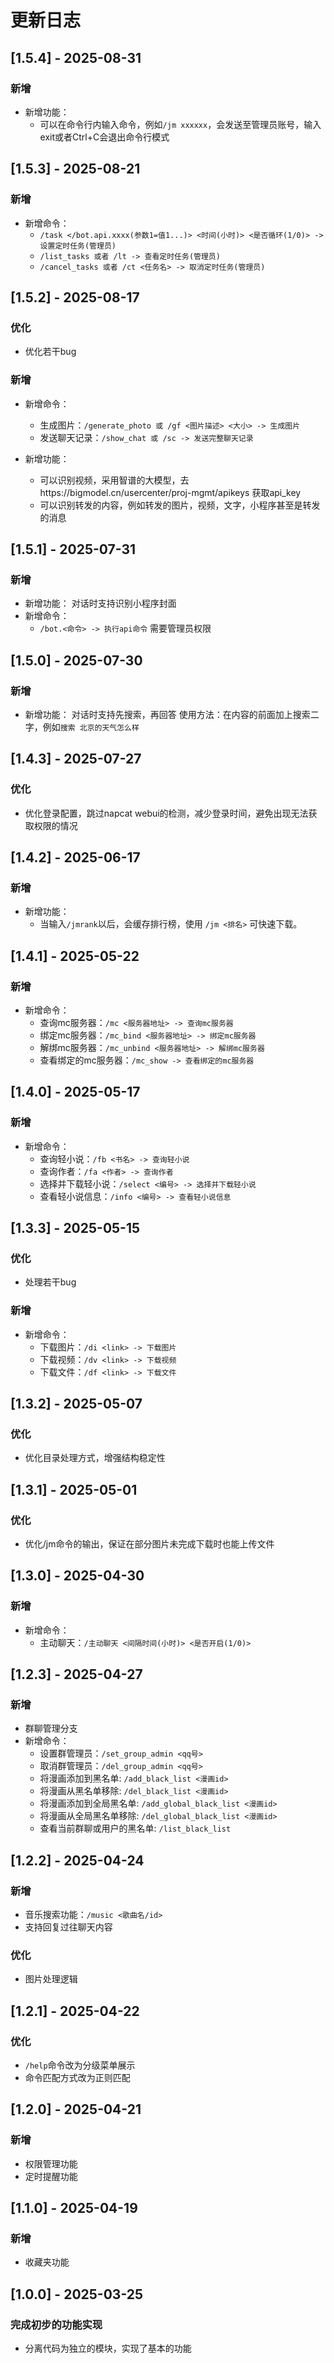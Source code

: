 # 更新日志

## [1.5.4] - 2025-08-31
### 新增
- 新增功能：
  - 可以在命令行内输入命令，例如`/jm xxxxxx`，会发送至管理员账号，输入exit或者Ctrl+C会退出命令行模式

## [1.5.3] - 2025-08-21
### 新增
- 新增命令：
  - `/task </bot.api.xxxx(参数1=值1...)> <时间(小时)> <是否循环(1/0)> -> 设置定时任务(管理员)`  
  - `/list_tasks 或者 /lt -> 查看定时任务(管理员)`
  - `/cancel_tasks 或者 /ct <任务名> -> 取消定时任务(管理员)`


## [1.5.2] - 2025-08-17
### 优化
- 优化若干bug
### 新增
- 新增命令：
  - 生成图片：`/generate_photo 或 /gf <图片描述> <大小> -> 生成图片`  
  - 发送聊天记录：`/show_chat 或 /sc -> 发送完整聊天记录`

- 新增功能：
  - 可以识别视频，采用智谱的大模型，去https://bigmodel.cn/usercenter/proj-mgmt/apikeys 获取api_key
  - 可以识别转发的内容，例如转发的图片，视频，文字，小程序甚至是转发的消息


## [1.5.1] - 2025-07-31
### 新增
- 新增功能：
  对话时支持识别小程序封面
- 新增命令：
  - `/bot.<命令> -> 执行api命令` 需要管理员权限

## [1.5.0] - 2025-07-30
### 新增
- 新增功能：
  对话时支持先搜索，再回答
  使用方法：在内容的前面加上搜索二字，例如`搜索 北京的天气怎么样`

## [1.4.3] - 2025-07-27
### 优化
- 优化登录配置，跳过napcat webui的检测，减少登录时间，避免出现无法获取权限的情况

## [1.4.2] - 2025-06-17
### 新增
- 新增功能：
  - 当输入`/jmrank`以后，会缓存排行榜，使用 `/jm <排名>` 可快速下载。

## [1.4.1] - 2025-05-22
### 新增
- 新增命令：
  - 查询mc服务器：`/mc <服务器地址> -> 查询mc服务器`
  - 绑定mc服务器：`/mc_bind <服务器地址> -> 绑定mc服务器`
  - 解绑mc服务器：`/mc_unbind <服务器地址> -> 解绑mc服务器`
  - 查看绑定的mc服务器：`/mc_show -> 查看绑定的mc服务器`

## [1.4.0] - 2025-05-17
### 新增
- 新增命令：
  - 查询轻小说：`/fb <书名> -> 查询轻小说`
  - 查询作者：`/fa <作者> -> 查询作者`
  - 选择并下载轻小说：`/select <编号> -> 选择并下载轻小说`
  - 查看轻小说信息：`/info <编号> -> 查看轻小说信息`

## [1.3.3] - 2025-05-15
### 优化
- 处理若干bug
### 新增
- 新增命令：
  - 下载图片：`/di <link> -> 下载图片`
  - 下载视频：`/dv <link> -> 下载视频`
  - 下载文件：`/df <link> -> 下载文件`

## [1.3.2] - 2025-05-07
### 优化
- 优化目录处理方式，增强结构稳定性

## [1.3.1] - 2025-05-01
### 优化
- 优化/jm命令的输出，保证在部分图片未完成下载时也能上传文件

## [1.3.0] - 2025-04-30
### 新增
- 新增命令：
  - 主动聊天：`/主动聊天 <间隔时间(小时)> <是否开启(1/0)>`

## [1.2.3] - 2025-04-27
### 新增
- 群聊管理分支
- 新增命令：
  - 设置群管理员：`/set_group_admin <qq号>`
  - 取消群管理员：`/del_group_admin <qq号>`
  - 将漫画添加到黑名单: `/add_black_list <漫画id>`
  - 将漫画从黑名单移除: `/del_black_list <漫画id>`
  - 将漫画添加到全局黑名单: `/add_global_black_list <漫画id>`
  - 将漫画从全局黑名单移除: `/del_global_black_list <漫画id>`
  - 查看当前群聊或用户的黑名单: `/list_black_list`

## [1.2.2] - 2025-04-24
### 新增
- 音乐搜索功能：`/music <歌曲名/id>`
- 支持回复过往聊天内容

### 优化
- 图片处理逻辑

## [1.2.1] - 2025-04-22
### 优化
- `/help`命令改为分级菜单展示
- 命令匹配方式改为正则匹配

## [1.2.0] - 2025-04-21
### 新增
- 权限管理功能
- 定时提醒功能

## [1.1.0] - 2025-04-19
### 新增
- 收藏夹功能

## [1.0.0] - 2025-03-25
### 完成初步的功能实现
- 分离代码为独立的模块，实现了基本的功能